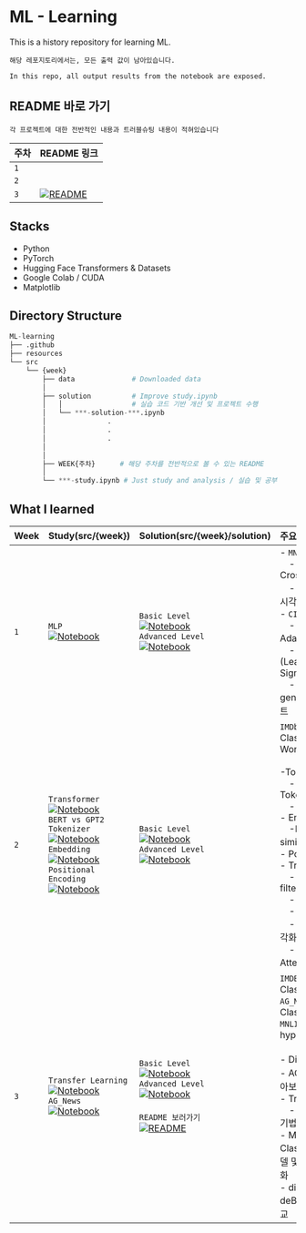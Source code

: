 # ML - Learning

This is a history repository for learning ML.

```
해당 레포지토리에서는, 모든 출력 값이 남아있습니다.

In this repo, all output results from the notebook are exposed.
```

## README 바로 가기

```
각 프로젝트에 대한 전반적인 내용과 트러블슈팅 내용이 적혀있습니다
```

| 주차 | README 링크                                                                                                                                         |
| :--- | :-------------------------------------------------------------------------------------------------------------------------------------------------- |
| `1`  |                                                                                                                                                     |
| `2`  |                                                                                                                                                     |
| `3`  | [![README](https://img.shields.io/badge/Github-WEEK__3-black?logo=github)](https://github.com/zerovodka/ML-learning/blob/master/src/week3/WEEK3.md) |

## Stacks

- Python
- PyTorch
- Hugging Face Transformers & Datasets
- Google Colab / CUDA
- Matplotlib

## Directory Structure

```python
ML-learning
├── .github
├── resources
└── src
    └── {week}
        ├── data              # Downloaded data
        │
        ├── solution          # Improve study.ipynb
        │   │                 # 실습 코드 기반 개선 및 프로젝트 수행
        │   └── ***-solution-***.ipynb
        │               .
        │               .
        │               .
        │
        │
        ├── WEEK{주차}      # 해당 주차를 전반적으로 볼 수 있는 README
        │
        └── ***-study.ipynb # Just study and analysis / 실습 및 공부
```

## What I learned

| Week | Study(src/{week})                                                                                                                                                                                                                                                                                                                                                                                                                                                                                                                                                                                                                                                                                                                                                                                                                                                                                               | Solution(src/{week}/solution)                                                                                                                                                                                                                                                                                                                                                                                                                                                                                                                                                                                                                                 | 주요 학습 내용                                                                                                                                                                                                                                                                                                                                                                                                                       |
| :--- | :-------------------------------------------------------------------------------------------------------------------------------------------------------------------------------------------------------------------------------------------------------------------------------------------------------------------------------------------------------------------------------------------------------------------------------------------------------------------------------------------------------------------------------------------------------------------------------------------------------------------------------------------------------------------------------------------------------------------------------------------------------------------------------------------------------------------------------------------------------------------------------------------------------------- | :------------------------------------------------------------------------------------------------------------------------------------------------------------------------------------------------------------------------------------------------------------------------------------------------------------------------------------------------------------------------------------------------------------------------------------------------------------------------------------------------------------------------------------------------------------------------------------------------------------------------------------------------------------ | :----------------------------------------------------------------------------------------------------------------------------------------------------------------------------------------------------------------------------------------------------------------------------------------------------------------------------------------------------------------------------------------------------------------------------------- |
| `1`  | `MLP`<br>[![Notebook](https://img.shields.io/badge/Jupyter-Notebook-orange?logo=jupyter)](https://nbviewer.org/github/zerovodka/ML-learning/blob/master/src/week1/MNIST-study.ipynb?flush_cache=true)                                                                                                                                                                                                                                                                                                                                                                                                                                                                                                                                                                                                                                                                                                           | `Basic Level`<br>[![Notebook](https://img.shields.io/badge/Jupyter-Notebook-orange?logo=jupyter)](https://nbviewer.org/github/zerovodka/ML-learning/blob/master/src/week1/solution/MNIST-solution-basic.ipynb) <br> `Advanced Level`<br>[![Notebook](https://img.shields.io/badge/Jupyter-Notebook-orange?logo=jupyter)](https://nbviewer.org/github/zerovodka/ML-learning/blob/master/src/week1/solution/CIFAR-solution-advanced.ipynb?flush_cache=true)                                                                                                                                                                                                     | - `MNIST`<br>&emsp;- CrossEntropyLoss/MSE<br>&emsp;- Train/Test 정확도, 시각화 <br> - `CIFAR10`<br>&emsp;- Optimizer(SGD vs Adam 비교)<br>&emsp;- Activation Func (LeakyReLU vs Sigmoid)<br>&emsp;- Dropout generalization 성능 테스트                                                                                                                                                                                               |
| `2`  | `Transformer` <br> [![Notebook](https://img.shields.io/badge/Jupyter-Notebook-orange?logo=jupyter)](https://nbviewer.org/github/zerovodka/ML-learning/blob/master/src/week2/Transformer-study.ipynb?flush_cache=true)<br>`BERT vs GPT2 Tokenizer` <br> [![Notebook](https://img.shields.io/badge/Jupyter-Notebook-orange?logo=jupyter)](https://nbviewer.org/github/zerovodka/ML-learning/blob/master/src/week2/BERT-vs-GPT-Tokenizer.ipynb?flush_cache=true)<br>`Embedding` <br> [![Notebook](https://img.shields.io/badge/Jupyter-Notebook-orange?logo=jupyter)](https://nbviewer.org/github/zerovodka/ML-learning/blob/master/src/week2/Embedding.ipynb?flush_cache=true)<br>`Positional Encoding` <br> [![Notebook](https://img.shields.io/badge/Jupyter-Notebook-orange?logo=jupyter)](https://nbviewer.org/github/zerovodka/ML-learning/blob/master/src/week2/Positional-Encoding.ipynb?flush_cache=true) | `Basic Level`<br>[![Notebook](https://img.shields.io/badge/Jupyter-Notebook-orange?logo=jupyter)](https://nbviewer.org/github/zerovodka/ML-learning/blob/master/src/week2/solution/Transformer-solution-basic.ipynb) <br>`Advanced Level`<br>[![Notebook](https://img.shields.io/badge/Jupyter-Notebook-orange?logo=jupyter)](https://nbviewer.org/github/zerovodka/ML-learning/blob/master/src/week2/solution/Transformer-solution-advanced.ipynb)                                                                                                                                                                                                           | `IMDb` - Binary Classification / Last Word Prediction<br><br> -Tokenizer<br>&emsp;- BERT vs GPT2 Tokenizer(`emoji` side)<br>&emsp;- AutoTokenizer<br>- Embedding process<br>&emsp;-BERT vs SBERT similarity 비교 및 시각화<br>- Positional Encoding<br>- Transformer <br>&emsp;- ignore token filtering<br>&emsp;- Self-Attention<br>&emsp;- Feed Foward Layer<br>&emsp;- Loss, Accuracy 시각화<br>&emsp;- Multi-Head-Attention 구현 |
| `3`  | `Transfer Learning`<br>[![Notebook](https://img.shields.io/badge/Jupyter-Notebook-orange?logo=jupyter)](https://nbviewer.org/github/zerovodka/ML-learning/blob/master/src/week3/DistilBERT-study.ipynb?flush_cache=true)<br>`AG_News`<br>[![Notebook](https://img.shields.io/badge/Jupyter-Notebook-orange?logo=jupyter)](https://nbviewer.org/github/zerovodka/ML-learning/blob/master/src/week3/AG_News.ipynb?flush_cache=true)                                                                                                                                                                                                                                                                                                                                                                                                                                                                               | `Basic Level`<br>[![Notebook](https://img.shields.io/badge/Jupyter-Notebook-orange?logo=jupyter)](https://nbviewer.org/github/zerovodka/ML-learning/blob/master/src/week3/solution/DistilBERT-solution-basic.ipynb?flush_cache=true)<br>`Advanced Level`<br>[![Notebook](https://img.shields.io/badge/Jupyter-Notebook-orange?logo=jupyter)](https://nbviewer.org/github/zerovodka/ML-learning/blob/master/src/week3/solution/MNLI-solution-advanced.ipynb?flush_cache=true) <br><br>`README 보러가기`<br>[![README](https://img.shields.io/badge/Github-WEEK__3-black?logo=github)](https://github.com/zerovodka/ML-learning/blob/master/src/week3/WEEK3.md) | `IMDB` - Binary Classification<br>`AG_News` - Multi-Class Classification<br>`MNLI` - premise <-> hypothesis inference<br><br>- DistilBERT Model 학습<br>- AG_News 데이터셋 톺아보기<br>- Transfer Learning<br>&emsp;- fine tuning: `freeze` 기법<br>- Multi-Class Classification에 맞는 모델 및 정확도 함수 + 시각화<br>- distilBERT vs deBERTa-base 모델 비교                                                                       |

<!-- Colab 사용으로 인한 로컬 빌드 수요 없음에 따른 주석 처리 -->
<!-- ## If you wanna use my conda env

Save my zerovodka-ml-env.yml file.
then,

```bash
# create my env
conda env create -f zerovodka-ml-env.yml

# activate
conda activate zerovodka-ml

# connet kernel through Jupyter
python -m ipykernel install --user --name=zerovodka-ml --display-name "Python (zerovodka-ml)"

``` -->
